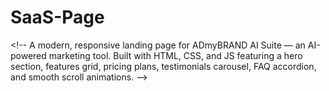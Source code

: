 # SaaS-Page
&lt;!--    A modern, responsive landing page for ADmyBRAND AI Suite — an AI-powered marketing tool.    Built with HTML, CSS, and JS featuring a hero section, features grid, pricing plans,    testimonials carousel, FAQ accordion, and smooth scroll animations. -->
